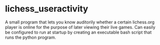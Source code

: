 # lichess_useractivity
A small program that lets you know auditorily whether a certain lichess.org player is online for the purpose of later viewing their live games. Can easily be configured to run at startup by creating an executable bash script that runs the python program.
